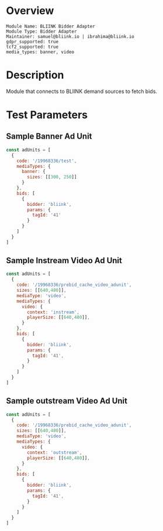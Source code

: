 # Overview

```
Module Name: BLIINK Bidder Adapter
Module Type: Bidder Adapter
Maintainer: samuel@bliink.io | ibrahima@bliink.io
gdpr_supported: true
tcf2_supported: true
media_types: banner, video
```

# Description

Module that connects to BLIINK demand sources to fetch bids.

# Test Parameters

## Sample Banner Ad Unit

```js
const adUnits = [
  {
    code: '/19968336/test',
    mediaTypes: {
      banner: {
        sizes: [[300, 250]]
      }
    },
    bids: [
      {
        bidder: 'bliink',
        params: {
          tagId: '41'
        }
      }
    ]
  }
]
```

## Sample Instream Video Ad Unit

```js
const adUnits = [
  {
    code: '/19968336/prebid_cache_video_adunit',
    sizes: [[640,480]],
    mediaType: 'video',
    mediaTypes: {
      video: {
        context: 'instream',
        playerSize: [[640,480]],
      }
    },
    bids: [
      {
        bidder: 'bliink',
        params: {
          tagId: '41',
        }
      }
    ]
  }
]
```

## Sample outstream Video Ad Unit

```js
const adUnits = [
  {
    code: '/19968336/prebid_cache_video_adunit',
    sizes: [[640,480]],
    mediaType: 'video',
    mediaTypes: {
      video: {
        context: 'outstream',
        playerSize: [[640,480]],
      }
    },
    bids: [
      {
        bidder: 'bliink',
        params: {
          tagId: '41',
        }
      }
    ]
  }
]
```
